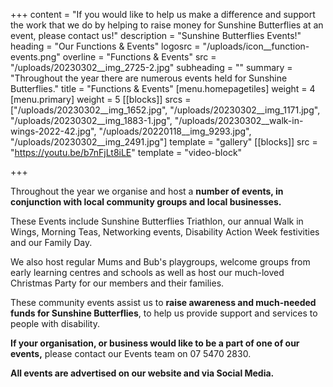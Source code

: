 +++
content = "If you would like to help us make a difference and support the work that we do by helping to raise money for Sunshine Butterflies at an event, please contact us!"
description = "Sunshine Butterflies Events!"
heading = "Our Functions & Events"
logosrc = "/uploads/icon__function-events.png"
overline = "Functions & Events"
src = "/uploads/20230302__img_2725-2.jpg"
subheading = ""
summary = "Throughout the year there are numerous events held for Sunshine Butterflies."
title = "Functions & Events"
[menu.homepagetiles]
weight = 4
[menu.primary]
weight = 5
[[blocks]]
srcs = ["/uploads/20230302__img_1652.jpg", "/uploads/20230302__img_1171.jpg", "/uploads/20230302__img_1883-1.jpg", "/uploads/20230302__walk-in-wings-2022-42.jpg", "/uploads/20220118__img_9293.jpg", "/uploads/20230302__img_2491.jpg"]
template = "gallery"
[[blocks]]
src = "https://youtu.be/b7nFjLt8iLE"
template = "video-block"

+++

Throughout the year we organise and host a **number of events, in conjunction with local community groups and local businesses.**

These Events include Sunshine Butterflies Triathlon, our annual Walk in Wings, Morning Teas, Networking events, Disability Action Week festivities and our Family Day.

We also host regular Mums and Bub's playgroups, welcome groups from early learning centres and schools as well as host our much-loved Christmas Party for our members and their families.

These community events assist us to **raise awareness and much-needed funds for Sunshine Butterflies**, to help us provide support and services to people with disability.

**If your organisation, or business would like to be a part of one of our events,** please contact our Events team on 07 5470 2830.

**All events are advertised on our website and via Social Media.**
